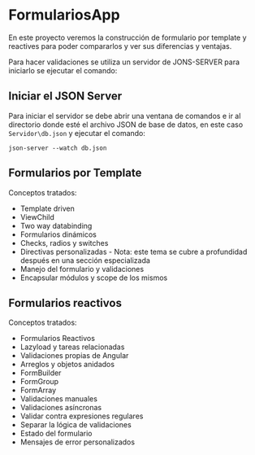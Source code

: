 # FormulariosApp

En este proyecto veremos la construcción de formulario por template y reactives para poder compararlos y ver sus diferencias y ventajas.

Para hacer validaciones se utiliza un servidor de JONS-SERVER para iniciarlo se ejecutar el comando:

## Iniciar el JSON Server

Para iniciar el servidor se debe abrir una ventana de comandos e ir al directorio donde esté el archivo JSON de base de datos, en este caso `Servidor\db.json` y ejecutar el comando:

``` code
json-server --watch db.json
```

## Formularios por Template

Conceptos tratados:

- Template driven
- ViewChild
- Two way databinding
- Formularios dinámicos
- Checks, radios y switches
- Directivas personalizadas - Nota: este tema se cubre a profundidad después en una sección especializada
- Manejo del formulario y validaciones
- Encapsular módulos y scope de los mismos

## Formularios reactivos

Conceptos tratados:

- Formularios Reactivos
- Lazyload y tareas relacionadas
- Validaciones propias de Angular
- Arreglos y objetos anidados
- FormBuilder
- FormGroup
- FormArray
- Validaciones manuales
- Validaciones asíncronas
- Validar contra expresiones regulares
- Separar la lógica de validaciones
- Estado del formulario
- Mensajes de error personalizados
